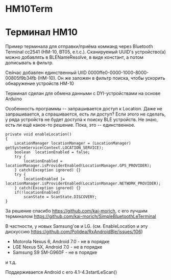 # HM10Term
Терминал HM10
=============
Пример терминала для отправки/приёма комманд через Bluetooth Terminal cc2541 (HM-10, BT05, e.t.c.).
Сканируемый UUID's устройство(а) можно добавлять в BLENameResolve, в виде констант, а потом дописывать
в фильтр.

Сейчас добавлен единственный UIID 0000ffe0-0000-1000-8000-00805f9b34fb (HM-10). Он же заложен в фильтр поиска, чтобы ускорить обнаружение устройств HM-10

Терминал сделан для обмена данными с DYI-устройствами на основе Arduino

Особенность программы -- запрашивается доступ к Location. Даже не запрашивается, а спрашивается,
есть ли доступ? Если этого не сделать, у ряда устройств не будет доступа к поиску BLE устройств.
Не знаю, есть ли ещё какое-то решение. Пока, это -- единственное.

    private void enableLocation()
    {
        LocationManager locationManager = (LocationManager) getSystemService(Context.LOCATION_SERVICE);
        boolean  locationEnabled = false;
        try {
            locationEnabled = locationManager.isProviderEnabled(LocationManager.GPS_PROVIDER);
        } catch(Exception ignored) {}
        try {
            locationEnabled |= locationManager.isProviderEnabled(LocationManager.NETWORK_PROVIDER);
        } catch(Exception ignored) {}
        if(!locationEnabled)
            scanState = ScanState.DISCOVERY;
    }

За решение спасибо https://github.com/kai-morich, с его лучшим терминалом https://github.com/kai-morich/SimpleBluetoothLeTerminal

В частности, у новых Samsung'ов и LG. (см. EnableLocation и эту дискуссию https://github.com/Polidea/RxAndroidBle/issues/106)
 * Motorola Nexus 6, Android 7.0 - не в порядке
 * LGE Nexus 5X, Android 7.0 - не в порядке
 * Samsung S9 SM-G960F - не в порядке

и т.д.

Поддерживается Android с его 4.1-4.3startLeScan()

